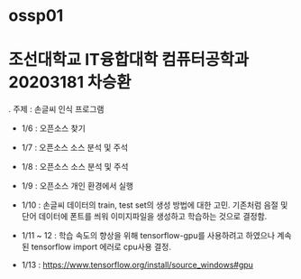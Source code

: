 # ossp01
# 조선대학교 IT융합대학 컴퓨터공학과 20203181 차승환
. 주제 : 손글씨 인식 프로그램

 * 1/6 : 오픈소스 찾기

 * 1/7 : 오픈소스 소스 분석 및 주석

 * 1/8 : 오픈소스 소스 분석 및 주석

 * 1/9 : 오픈소스 개인 환경에서 실행

 * 1/10 : 손글씨 데이터의 train, test set의 생성 방법에 대한 고민. 기존처럼 음절 및 단어 데이터에 폰트를 씌워 이미지파일을 생성하고 학습하는 것으로 결정함.

 * 1/11 ~ 12 : 학습 속도의 향상을 위해 tensorflow-gpu를 사용하려고 하였으나 계속된 tensorflow import 에러로 cpu사용 결정.

 * 1/13 : https://www.tensorflow.org/install/source_windows#gpu
